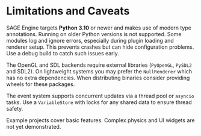 # Limitations and Caveats

SAGE Engine targets **Python 3.10** or newer and makes use of modern type annotations.
Running on older Python versions is not supported. Some modules log and ignore
errors, especially during plugin loading and renderer setup. This prevents
crashes but can hide configuration problems. Use a debug build to catch such
issues early.

The OpenGL and SDL backends require external libraries (`PyOpenGL`, `PySDL2` and
SDL2). On lightweight systems you may prefer the `NullRenderer` which has no
extra dependencies. When distributing binaries consider providing wheels for
these packages.

The event system supports concurrent updates via a thread pool or
``asyncio`` tasks. Use a `VariableStore` with locks for any shared data to
ensure thread safety.

Example projects cover basic features. Complex physics and UI widgets are not
yet demonstrated.
